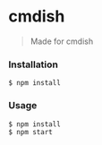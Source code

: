 # cmdish

> Made for cmdish

### Installation
```shell
$ npm install
```

### Usage
```shell
$ npm install
$ npm start
```
